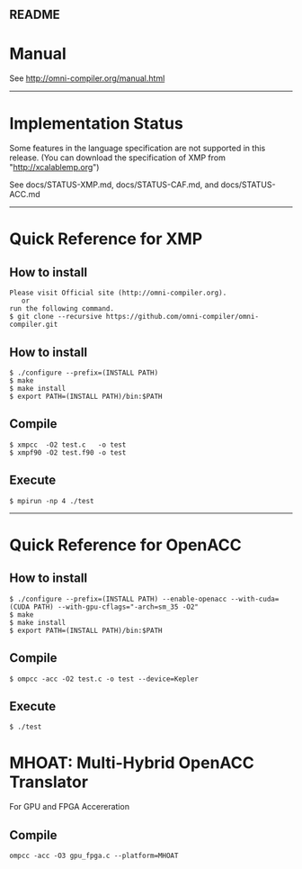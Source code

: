 README
-----
# Manual
See http://omni-compiler.org/manual.html

-----
# Implementation Status
Some features in the language specification are not supported in this release.
 (You can download the specification of XMP from "http://xcalablemp.org")

See docs/STATUS-XMP.md, docs/STATUS-CAF.md, and docs/STATUS-ACC.md

----- 
# Quick Reference for XMP
## How to install
    Please visit Official site (http://omni-compiler.org).
       or
    run the following command.
    $ git clone --recursive https://github.com/omni-compiler/omni-compiler.git

## How to install
    $ ./configure --prefix=(INSTALL PATH)
    $ make
    $ make install
    $ export PATH=(INSTALL PATH)/bin:$PATH

## Compile
    $ xmpcc  -O2 test.c   -o test
    $ xmpf90 -O2 test.f90 -o test

## Execute
    $ mpirun -np 4 ./test

-----
# Quick	Reference for OpenACC
## How to install
    $ ./configure --prefix=(INSTALL PATH) --enable-openacc --with-cuda=(CUDA PATH) --with-gpu-cflags="-arch=sm_35 -O2"
    $ make
    $ make install
    $ export PATH=(INSTALL PATH)/bin:$PATH

## Compile
    $ ompcc -acc -O2 test.c -o test --device=Kepler

## Execute
    $ ./test

# MHOAT: Multi-Hybrid OpenACC Translator
For GPU and FPGA  Accereration

## Compile

    ompcc -acc -O3 gpu_fpga.c --platform=MHOAT